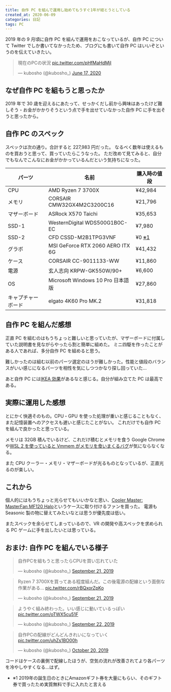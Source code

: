 ```yaml
---
title: 自作 PC を組んで運用し始めてもうすぐ1年が経とうとしている
created_at: 2020-06-09
categories: 日記
tags: PC
---
```


2019 年の 9 月頃に自作 PC を組んで運用をおこなっているが、自作 PC について Twitter でしか書いてなかったため、ブログにも書いて自作 PC はいいぞというのを伝えていきたい。

<blockquote class="twitter-tweet"><p lang="ja" dir="ltr">現在のPCの状況 <a href="https://t.co/pHfMaHdMjI">pic.twitter.com/pHfMaHdMjI</a></p>&mdash; kubosho (@kubosho_) <a href="https://twitter.com/kubosho_/status/1273271843864973312?ref_src=twsrc%5Etfw">June 17, 2020</a></blockquote>

## なぜ自作 PC を組もうと思ったか

2019 年で 30 歳を迎えるにあたって、せっかくだし前から興味はあったけど難しそう・お金がかかりそうという点で手を出せていなかった自作 PC に手を出そうと思ったから。

## 自作 PC のスペック

スペックは次の通り。合計すると 227,983 円だった。
なるべく数年は使えるものを買おうと思って、買っていたらこうなった。
ただ改めて見てみると、自分でもなんでこんなにお金がかかっているんだという気持ちになった。

| パーツ             | 名前                              | 購入時の値段                    |
| ------------------ | --------------------------------- | ------------------------------- |
| CPU                | AMD Ryzen 7 3700X                 | ¥42,984                         |
| メモリ             | CORSAIR CMW32GX4M2C3200C16        | ¥21,796                         |
| マザーボード       | ASRock X570 Taichi                | ¥35,653                         |
| SSD-1              | WesternDigital WDS500G1B0C-EC     | ¥7,980                          |
| SSD-2              | CFD CSSD-M2B1TPG3VNF              | ¥0 <a href="#footnote-1">※1</a> |
| グラボ             | MSI GeForce RTX 2060 AERO ITX 6G  | ¥41,432                         |
| ケース             | CORSAIR CC-9011133-WW             | ¥11,860                         |
| 電源               | 玄人志向 KRPW-GK550W/90+          | ¥6,600                          |
| OS                 | Microsoft Windows 10 Pro 日本語版 | ¥27,860                         |
| キャプチャーボード | elgato 4K60 Pro MK.2              | ¥31,818                         |

## 自作 PC を組んだ感想

正直 PC を組むのはもうちょっと難しいと思っていたが、マザーボードに付属していた説明書を見ながらやったら割と簡単に組めた。
ミニ四駆を作ったことがある人であれば、多分自作 PC を組めると思う。

難しかったのは組む以前のパーツ選定のほうが難しかった。性能と値段のバランスがいい感じになるパーツを相性を気にしつつかなり探し回っていた…

あと自作 PC には[IKEA 効果](https://en.wikipedia.org/wiki/IKEA_effect)があるなと感じる。自分が組み立てた PC は最高である。

## 実際に運用した感想

とにかく快適そのもの。CPU・GPU を使った処理が重いと感じることもなく、また記憶装置へのアクセスも遅いと感じたことがない。
これだけでも自作 PC を組んで良かったと思っている。

メモリは 32GB 積んでいるけど、これだけ積むとメモリを食う Google Chrome や[WSL 2 を使っていると Vmmem がメモリを食いまくるバグ](https://github.com/microsoft/WSL/issues/4166)が気にならなくなる。

また CPU クーラー・メモリ・マザーボードが光るものとなっているが、正直光るのが楽しい。

## これから

個人的にはもうちょっと光らせてもいいかなと思い、[Cooler Master: MasterFan MF120 Halo](https://apac.coolermaster.com/jp/cooling/case-fan/masterfan-mf120-halo/)というケースに取り付けるファンを買った。
電源も Seasonic 製の物に替えてみたいなとは思うが優先度は低い。

またスペックを余らせてしまっているので、VR の開発や高スペックを求められる PC ゲームに手を出したいとは思っている。

## おまけ: 自作 PC を組んでいる様子

<blockquote class="twitter-tweet"><p lang="ja" dir="ltr">自作PCを組もうと思ったらCPUを買い忘れていた</p>&mdash; kubosho (@kubosho_) <a href="https://twitter.com/kubosho_/status/1175211827195568128?ref_src=twsrc%5Etfw">September 21, 2019</a></blockquote>
<blockquote class="twitter-tweet"><p lang="ja" dir="ltr">Ryzen 7 3700Xを買ってある程度組んだ。この後電源の配線という面倒な作業がある… <a href="https://t.co/rBQxorZpKo">pic.twitter.com/rBQxorZpKo</a></p>&mdash; kubosho (@kubosho_) <a href="https://twitter.com/kubosho_/status/1175457876011147264?ref_src=twsrc%5Etfw">September 21, 2019</a></blockquote>
<blockquote class="twitter-tweet"><p lang="ja" dir="ltr">ようやく組み終わった。いい感じに動いているっぽい <a href="https://t.co/oTWX5cu51F">pic.twitter.com/oTWX5cu51F</a></p>&mdash; kubosho (@kubosho_) <a href="https://twitter.com/kubosho_/status/1175815348047642624?ref_src=twsrc%5Etfw">September 22, 2019</a></blockquote>
<blockquote class="twitter-tweet"><p lang="ja" dir="ltr">自作PCの配線がどんどんきれいになっていく <a href="https://t.co/uhZs1BO00h">pic.twitter.com/uhZs1BO00h</a></p>&mdash; kubosho (@kubosho_) <a href="https://twitter.com/kubosho_/status/1185967932917997569?ref_src=twsrc%5Etfw">October 20, 2019</a></blockquote>

コードはケースの裏側で配線したほうが、空気の流れが改善されてより各パーツを冷やしやすくなる…はず。

<ul>
  <li id="footnote-1">※1 2019年の誕生日のときにAmazonギフト券を大量にもらい、そのギフト券で買ったため実質無料で手に入れたと言える</li>
</ul>
